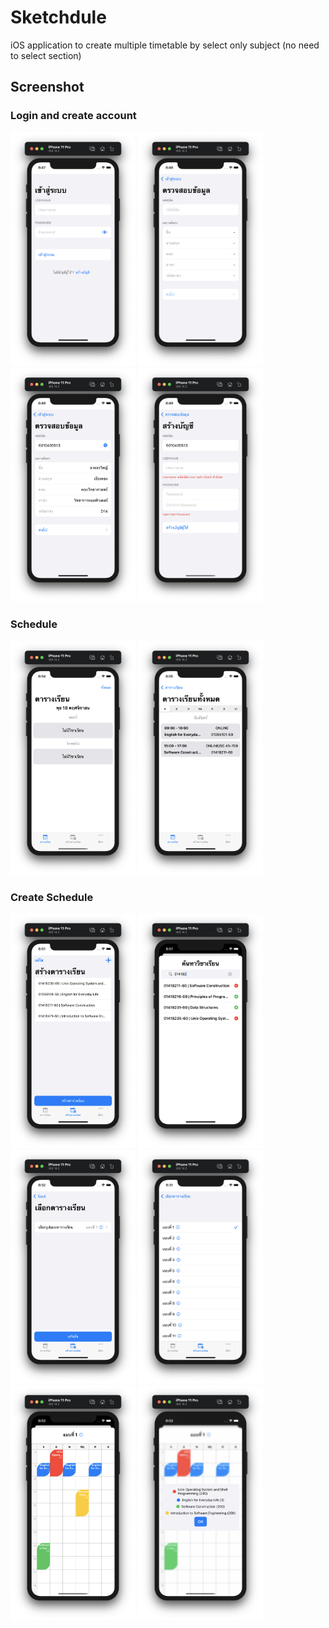 # Sketchdule
iOS application to create multiple timetable by select only subject (no need to select section) 

## Screenshot
### Login and create account
<p>
  <img src="https://github.com/sorawittt/Sketchdule-SwiftUI/blob/assets/login.png" width="200"/>
  <img src="https://github.com/sorawittt/Sketchdule-SwiftUI/blob/assets/createAccount1.png" width="200"/>
  <img src="https://github.com/sorawittt/Sketchdule-SwiftUI/blob/assets/createAccount2.png" width="200"/>
  <img src="https://github.com/sorawittt/Sketchdule-SwiftUI/blob/assets/createAccount3.png" width="200"/>
</p>

### Schedule
<p>
  <img src="https://github.com/sorawittt/Sketchdule-SwiftUI/blob/assets/schedule1.png" width="200"/>
  <img src="https://github.com/sorawittt/Sketchdule-SwiftUI/blob/assets/schedule2.png" width="200"/>
</p>

### Create Schedule
<p>
  <img src="https://github.com/sorawittt/Sketchdule-SwiftUI/blob/assets/createSchedule1.png" width="200"/>
  <img src="https://github.com/sorawittt/Sketchdule-SwiftUI/blob/assets/createSchedule2.png" width="200"/>
  <img src="https://github.com/sorawittt/Sketchdule-SwiftUI/blob/assets/createSchedule3.png" width="200"/>
  <img src="https://github.com/sorawittt/Sketchdule-SwiftUI/blob/assets/createSchedule4.png" width="200"/>
  <img src="https://github.com/sorawittt/Sketchdule-SwiftUI/blob/assets/createSchedule5.png" width="200"/>
  <img src="https://github.com/sorawittt/Sketchdule-SwiftUI/blob/assets/createSchedule6.png" width="200"/>
</p>
